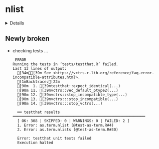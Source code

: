 # nlist

<details>

* Version: 0.1.0
* Source code: https://github.com/cran/nlist
* URL: https://github.com/poissonconsulting/nlist
* BugReports: https://github.com/poissonconsulting/nlist/issues
* Date/Publication: 2020-01-24 17:00:02 UTC
* Number of recursive dependencies: 42

Run `revdep_details(,"nlist")` for more info

</details>

## Newly broken

*   checking tests ...
    ```
     ERROR
    Running the tests in ‘tests/testthat.R’ failed.
    Last 13 lines of output:
      [34mℹ[39m See <https://vctrs.r-lib.org/reference/faq-error-incompatible-attributes.html>.
      [1mBacktrace:[22m
      [90m  1. [39mtestthat::expect_identical(...)
      [90m 11. [39mvctrs::vec_default_ptype2(...)
      [90m 12. [39mvctrs::stop_incompatible_type(...)
      [90m 13. [39mvctrs:::stop_incompatible(...)
      [90m 14. [39mvctrs:::stop_vctrs(...)
      
      ══ testthat results  ═══════════════════════════════════════════════════════════
      [ OK: 308 | SKIPPED: 0 | WARNINGS: 0 | FAILED: 2 ]
      1. Error: as.term.nlist (@test-as-term.R#4) 
      2. Error: as.term.nlists (@test-as-term.R#30) 
      
      Error: testthat unit tests failed
      Execution halted
    ```

